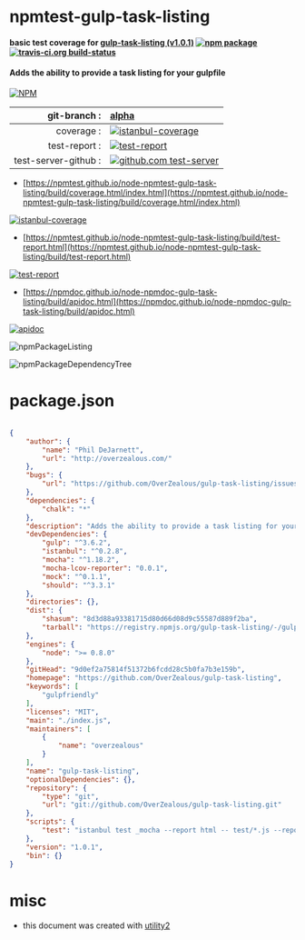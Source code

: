 # npmtest-gulp-task-listing

#### basic test coverage for  [gulp-task-listing (v1.0.1)](https://github.com/OverZealous/gulp-task-listing)  [![npm package](https://img.shields.io/npm/v/npmtest-gulp-task-listing.svg?style=flat-square)](https://www.npmjs.org/package/npmtest-gulp-task-listing) [![travis-ci.org build-status](https://api.travis-ci.org/npmtest/node-npmtest-gulp-task-listing.svg)](https://travis-ci.org/npmtest/node-npmtest-gulp-task-listing)

#### Adds the ability to provide a task listing for your gulpfile

[![NPM](https://nodei.co/npm/gulp-task-listing.png?downloads=true&downloadRank=true&stars=true)](https://www.npmjs.com/package/gulp-task-listing)

| git-branch : | [alpha](https://github.com/npmtest/node-npmtest-gulp-task-listing/tree/alpha)|
|--:|:--|
| coverage : | [![istanbul-coverage](https://npmtest.github.io/node-npmtest-gulp-task-listing/build/coverage.badge.svg)](https://npmtest.github.io/node-npmtest-gulp-task-listing/build/coverage.html/index.html)|
| test-report : | [![test-report](https://npmtest.github.io/node-npmtest-gulp-task-listing/build/test-report.badge.svg)](https://npmtest.github.io/node-npmtest-gulp-task-listing/build/test-report.html)|
| test-server-github : | [![github.com test-server](https://npmtest.github.io/node-npmtest-gulp-task-listing/GitHub-Mark-32px.png)](https://npmtest.github.io/node-npmtest-gulp-task-listing/build/app/index.html) | | build-artifacts : | [![build-artifacts](https://npmtest.github.io/node-npmtest-gulp-task-listing/glyphicons_144_folder_open.png)](https://github.com/npmtest/node-npmtest-gulp-task-listing/tree/gh-pages/build)|

- [https://npmtest.github.io/node-npmtest-gulp-task-listing/build/coverage.html/index.html](https://npmtest.github.io/node-npmtest-gulp-task-listing/build/coverage.html/index.html)

[![istanbul-coverage](https://npmtest.github.io/node-npmtest-gulp-task-listing/build/screenCapture.buildCi.browser.%252Ftmp%252Fbuild%252Fcoverage.lib.html.png)](https://npmtest.github.io/node-npmtest-gulp-task-listing/build/coverage.html/index.html)

- [https://npmtest.github.io/node-npmtest-gulp-task-listing/build/test-report.html](https://npmtest.github.io/node-npmtest-gulp-task-listing/build/test-report.html)

[![test-report](https://npmtest.github.io/node-npmtest-gulp-task-listing/build/screenCapture.buildCi.browser.%252Ftmp%252Fbuild%252Ftest-report.html.png)](https://npmtest.github.io/node-npmtest-gulp-task-listing/build/test-report.html)

- [https://npmdoc.github.io/node-npmdoc-gulp-task-listing/build/apidoc.html](https://npmdoc.github.io/node-npmdoc-gulp-task-listing/build/apidoc.html)

[![apidoc](https://npmdoc.github.io/node-npmdoc-gulp-task-listing/build/screenCapture.buildCi.browser.%252Ftmp%252Fbuild%252Fapidoc.html.png)](https://npmdoc.github.io/node-npmdoc-gulp-task-listing/build/apidoc.html)

![npmPackageListing](https://npmtest.github.io/node-npmtest-gulp-task-listing/build/screenCapture.npmPackageListing.svg)

![npmPackageDependencyTree](https://npmtest.github.io/node-npmtest-gulp-task-listing/build/screenCapture.npmPackageDependencyTree.svg)



# package.json

```json

{
    "author": {
        "name": "Phil DeJarnett",
        "url": "http://overzealous.com/"
    },
    "bugs": {
        "url": "https://github.com/OverZealous/gulp-task-listing/issues"
    },
    "dependencies": {
        "chalk": "*"
    },
    "description": "Adds the ability to provide a task listing for your gulpfile",
    "devDependencies": {
        "gulp": "^3.6.2",
        "istanbul": "^0.2.8",
        "mocha": "^1.18.2",
        "mocha-lcov-reporter": "0.0.1",
        "mock": "^0.1.1",
        "should": "^3.3.1"
    },
    "directories": {},
    "dist": {
        "shasum": "8d3d88a93381715d80d66d08d9c55587d889f2ba",
        "tarball": "https://registry.npmjs.org/gulp-task-listing/-/gulp-task-listing-1.0.1.tgz"
    },
    "engines": {
        "node": ">= 0.8.0"
    },
    "gitHead": "9d0ef2a75814f51372b6fcdd28c5b0fa7b3e159b",
    "homepage": "https://github.com/OverZealous/gulp-task-listing",
    "keywords": [
        "gulpfriendly"
    ],
    "licenses": "MIT",
    "main": "./index.js",
    "maintainers": [
        {
            "name": "overzealous"
        }
    ],
    "name": "gulp-task-listing",
    "optionalDependencies": {},
    "repository": {
        "type": "git",
        "url": "git://github.com/OverZealous/gulp-task-listing.git"
    },
    "scripts": {
        "test": "istanbul test _mocha --report html -- test/*.js --reporter spec"
    },
    "version": "1.0.1",
    "bin": {}
}
```



# misc
- this document was created with [utility2](https://github.com/kaizhu256/node-utility2)
